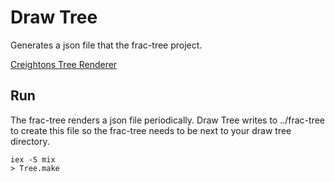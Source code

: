 # Draw Tree

Generates a json file that the frac-tree project.

[Creightons Tree Renderer](https://github.com/ckirkendall/frac-tree)

## Run

The frac-tree renders a json file periodically. Draw Tree writes to ../frac-tree to create this file so the frac-tree needs to be next to your draw tree directory.

    iex -S mix
    > Tree.make




